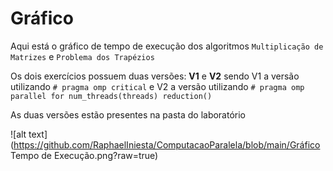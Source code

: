 # Gráfico

Aqui está o gráfico de tempo de execução dos algoritmos ```Multiplicação de Matrizes``` e ```Problema dos Trapézios```

Os dois exercícios possuem duas versões: **V1** e **V2** sendo V1 a versão utilizando ```# pragma omp critical``` e V2 a versão utilizando ```# pragma omp parallel for num_threads(threads) reduction()```

As duas versões estão presentes na pasta do laboratório

![alt text](https://github.com/RaphaelIniesta/ComputacaoParalela/blob/main/Gráfico Tempo de Execução.png?raw=true)
